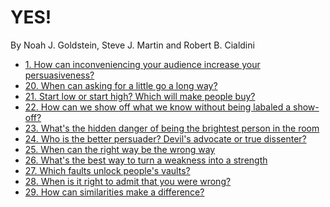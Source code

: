YES!
====

By Noah J. Goldstein, Steve J. Martin and Robert B. Cialdini

* [1. How can inconveniencing your audience increase your persuasiveness?](1.md)
* [20. When can asking for a little go a long way?](20.md)
* [21. Start low or start high? Which will make people buy?](21.md)
* [22. How can we show off what we know without being labaled a show-off?](22.md)
* [23. What's the hidden danger of being the brightest person in the room](23.md)
* [24. Who is the better persuader? Devil's advocate or true dissenter?](24.md)
* [25. When can the right way be the wrong way](25.md)
* [26. What's the best way to turn a weakness into a strength](26.md)
* [27. Which faults unlock people's vaults?](27.md)
* [28. When is it right to admit that you were wrong?](28.md)
* [29. How can similarities make a difference?](29.md)
